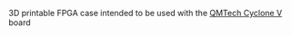 3D printable FPGA case intended to be used with the [QMTech Cyclone V](https://github.com/ChinaQMTECH/QM_CYCLONE_V/tree/master) board
